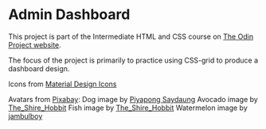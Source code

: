 # Admin Dashboard
This project is part of the Intermediate HTML and CSS course on [The Odin Project website](https://www.theodinproject.com).

The focus of the project is primarily to practice using CSS-grid to produce a dashboard design. 

Icons from [Material Design Icons](https://materialdesignicons.com/)

Avatars from [Pixabay](https://pixabay.com/):
Dog image by [Piyapong Saydaung](https://pixabay.com/users/saydung89-18713596/)
Avocado image by [The_Shire_Hobbit](https://pixabay.com/users/the_shire_hobbit-21148986/)
Fish image by [The_Shire_Hobbit](https://pixabay.com/users/the_shire_hobbit-21148986/)
Watermelon image by [jambulboy](https://pixabay.com/users/jambulboy-4860762/)